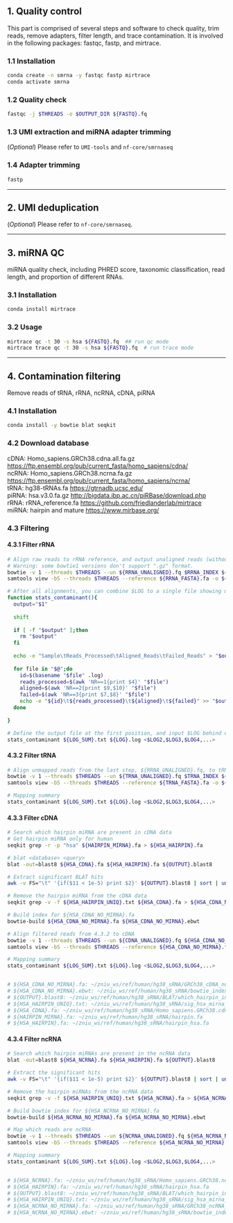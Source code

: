 ## 1. Quality control

This part is comprised of several steps and software to check quality, trim reads, remove adapters, filter length, and trace contamination. It is involved in the following packages: fastqc, fastp, and mirtrace.

### 1.1 Installation

``` bash
conda create -n smrna -y fastqc fastp mirtrace
conda activate smrna
```

### 1.2 Quality check

``` bash
fastqc -j $THREADS -o $OUTPUT_DIR ${FASTQ}.fq
```

### 1.3 UMI extraction and miRNA adapter trimming

(*Optional*) Please refer to `UMI-tools` and `nf-core/smrnaseq`

### 1.4 Adapter trimming

``` bash
fastp
```

------------------------------------------------------------------------

## 2. UMI deduplication

(*Optional*) Please refer to `nf-core/smrnaseq`.

------------------------------------------------------------------------

## 3. miRNA QC

miRNA quality check, including PHRED score, taxonomic classification, read length, and proportion of different RNAs.

### 3.1 Installation

``` bash
conda install mirtrace
```

### 3.2 Usage

``` bash
mirtrace qc -t 30 -s hsa ${FASTQ}.fq  ## run qc mode
mirtrace trace qc -t 30 -s hsa ${FASTQ}.fq  # run trace mode
```

------------------------------------------------------------------------

## 4. Contamination filtering

Remove reads of tRNA, rRNA, ncRNA, cDNA, piRNA

### 4.1 Installation

``` bash
conda install -y bowtie blat seqkit
```

### 4.2 Download database

cDNA: Homo_sapiens.GRCh38.cdna.all.fa.gz <https://ftp.ensembl.org/pub/current_fasta/homo_sapiens/cdna/>\
ncRNA: Homo_sapiens.GRCh38.ncrna.fa.gz <https://ftp.ensembl.org/pub/current_fasta/homo_sapiens/ncrna/>\
tRNA: hg38-tRNAs.fa <https://gtrnadb.ucsc.edu/>\
piRNA: hsa.v3.0.fa.gz <http://bigdata.ibp.ac.cn/piRBase/download.php>\
rRNA: rRNA_reference.fa <https://github.com/friedlanderlab/mirtrace>\
miRNA: hairpin and mature <https://www.mirbase.org/>

### 4.3 Filtering

#### 4.3.1 Filter rRNA

``` bash
# Align raw reads to rRNA reference, and output unaligned reads (without rRNA) for the next step.
# Warning: some bowtie1 versions don't support ".gz" format.
bowtie -v 1 --threads $THREADS --un ${RRNA_UNALIGNED}.fq $RRNA_INDEX ${FASTQ}.fq 2 > ${LOG}.log |\
samtools view -bS --threads $THREADS --reference ${RRNA_FASTA}.fa -o ${RRNA_BAM}.bam -

# After all alignments, you can combine $LOG to a single file showing mapping statistics.
function stats_contaminant(){
  output="$1"
  
  shift
  
  if [ -f "$output" ];then
    rm "$output"
  fi
  
  echo -e "Sample\tReads_Processed\tAligned_Reads\tFailed_Reads" > "$output"
  
  for file in "$@";do
    id=$(basename "$file" .log)
    reads_processed=$(awk 'NR==1{print $4}' "$file")
    aligned=$(awk 'NR==2{print $9,$10}' "$file")
    failed=$(awk 'NR==3{print $7,$8}' "$file")
    echo -e "${id}\t${reads_processed}\t${aligned}\t${failed}" >> "$output"
  done
  
}

# Define the output file at the first position, and input $LOG behind output file name.
stats_contaminant ${LOG_SUM}.txt ${LOG}.log <$LOG2,$LOG3,$LOG4,...>
```

#### 4.3.2 Filter tRNA

``` bash
# Align unmapped reads from the last step, ${RRNA_UNALIGNED}.fq, to tRNA reference
bowtie -v 1 --threads $THREADS --un ${TRNA_UNALIGNED}.fq $TRNA_INDEX ${RRNA_UNALIGNED}.fq 2 > ${LOG}.log |\
samtools view -bS --threads $THREADS --reference ${TRNA_FASTA}.fa -o ${TRNA_BAM}.bam -

# Mapping summary
stats_contaminant ${LOG_SUM}.txt ${LOG}.log <$LOG2,$LOG3,$LOG4,...>
```

#### 4.3.3 Filter cDNA

``` bash
# Search which hairpin miRNA are present in cDNA data
# Get hairpin miRNA only for human
seqkit grep -r -p "hsa" ${HAIRPIN_MIRNA}.fa > ${HSA_HAIRPIN}.fa  

# blat <database> <query>
blat -out=blast8 ${HSA_CDNA}.fa ${HSA_HAIRPIN}.fa ${OUTPUT}.blast8

# Extract significant BLAT hits
awk -v FS="\t" '{if($11 < 1e-5) print $2}' ${OUTPUT}.blast8 | sort | uniq > ${HSA_HAIRPIN_UNIQ}.txt  

# Remove the hairpin miRNA from the cDNA data
seqkit grep -v -f ${HSA_HAIRPIN_UNIQ}.txt ${HSA_CDNA}.fa > ${HSA_CDNA_NO_MIRNA}.fa

# Build index for ${HSA_CDNA_NO_MIRNA}.fa
bowtie-build ${HSA_CDNA_NO_MIRNA}.fa ${HSA_CDNA_NO_MIRNA}.ebwt

# Align filtered reads from 4.3.2 to cDNA
bowtie -v 1 --threads $THREADS --un ${CDNA_UNALIGNED}.fq ${HSA_CDNA_NO_MIRNA}.ebwt ${TRNA_UNALIGNED}.fq 2 > ${LOG}.log |\
samtools view -bS --threads $THREADS --reference ${HSA_CDNA_NO_MIRNA}.fa -o ${CDNA_BAM}.bam -

# Mapping summary
stats_contaminant ${LOG_SUM}.txt ${LOG}.log <$LOG2,$LOG3,$LOG4,...>


# ${HSA_CDNA_NO_MIRNA}.fa: ~/zniu_ws/ref/human/hg38_sRNA/GRCh38_cDNA_no_mirna.fa
# ${HSA_CDNA_NO_MIRNA}.ebwt: ~/zniu_ws/ref/human/hg38_sRNA/bowtie_index/GRCh38_cDNA_no_mirna
# ${OUTPUT}.blast8: ~/zniu_ws/ref/human/hg38_sRNA/BLAT/which_hairpin_in_cDNA.blast8
# ${HSA_HAIRPIN_UNIQ}.txt: ~/zniu_ws/ref/human/hg38_sRNA/sig_hsa_mirna_cdna.txt
# ${HSA_CDNA}.fa: ~/zniu_ws/ref/human/hg38_sRNA/Homo_sapiens.GRCh38.cdna.all.fa.gz
# ${HAIRPIN_MIRNA}.fa: ~/zniu_ws/ref/human/hg38_sRNA/hairpin.fa
# ${HSA_HAIRPIN}.fa: ~/zniu_ws/ref/human/hg38_sRNA/hairpin_hsa.fa
```

#### 4.3.4 Filter ncRNA

``` bash
# Search which hairpin miRNAs are present in the ncRNA data
blat -out=blast8 ${HSA_NCRNA}.fa ${HSA_HAIRPIN}.fa ${OUTPUT}.blast8

# Extract the significant hits
awk -v FS="\t" '{if($11 < 1e-5) print $2}' ${OUTPUT}.blast8 | sort | uniq > ${HSA_HAIRPIN_UNIQ}.txt 

# Remove the hairpin miRNAs from the ncRNA data
seqkit grep -v -f ${HSA_HAIRPIN_UNIQ}.txt ${HSA_NCRNA}.fa > ${HSA_NCRNA_NO_MIRNA}.fa

# Build bowtie index for ${HSA_NCRNA_NO_MIRNA}.fa
bowtie-build ${HSA_NCRNA_NO_MIRNA}.fa ${HSA_NCRNA_NO_MIRNA}.ebwt

# Map which reads are ncRNA
bowtie -v 1 --threads $THREADS --un ${NCRNA_UNALIGNED}.fq ${HSA_NCRNA_NO_MIRNA}.ebwt ${CDNA_UNALIGNED}.fq 2 > ${LOG}.log |\
samtools view -bS --threads $THREADS --reference ${HSA_NCRNA_NO_MIRNA}.fa -o ${NCRNA_BAM}.bam -

# Mapping summary
stats_contaminant ${LOG_SUM}.txt ${LOG}.log <$LOG2,$LOG3,$LOG4,...>


# ${HSA_NCRNA}.fa: ~/zniu_ws/ref/human/hg38_sRNA/Homo_sapiens.GRCh38.ncrna.fa.gz
# ${HSA_HAIRPIN}.fa: ~/zniu_ws/ref/human/hg38_sRNA/hairpin_hsa.fa
# ${OUTPUT}.blast8: ~/zniu_ws/ref/human/hg38_sRNA/BLAT/which_hairpin_in_ncRNA.blast8
# ${HSA_HAIRPIN_UNIQ}.txt: ~/zniu_ws/ref/human/hg38_sRNA/sig_hsa_mirna_ncrna.txt
# ${HSA_NCRNA_NO_MIRNA}.fa: ~/zniu_ws/ref/human/hg38_sRNA/GRCh38_ncRNA_no_mirna.fa
# ${HSA_NCRNA_NO_MIRNA}.ebwt: ~/zniu_ws/ref/human/hg38_sRNA/bowtie_index/GRCh38_ncRNA_no_mirna
```




